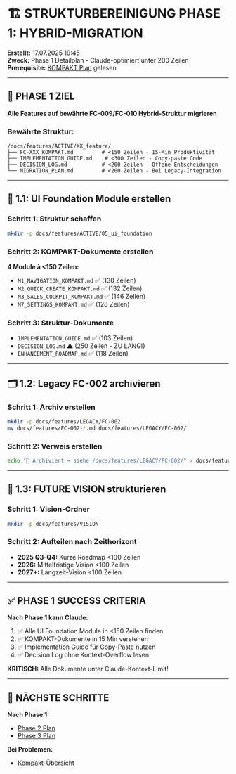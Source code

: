 # 🏗️ STRUKTURBEREINIGUNG PHASE 1: HYBRID-MIGRATION

**Erstellt:** 17.07.2025 19:45  
**Zweck:** Phase 1 Detailplan - Claude-optimiert unter 200 Zeilen  
**Prerequisite:** [KOMPAKT Plan](./2025-07-17_STRUKTURBEREINIGUNG_KOMPAKT.md) gelesen  

---

## 🎯 PHASE 1 ZIEL

**Alle Features auf bewährte FC-009/FC-010 Hybrid-Struktur migrieren**

### **Bewährte Struktur:**
```
/docs/features/ACTIVE/XX_feature/
├── FC-XXX_KOMPAKT.md         # <150 Zeilen - 15-Min Produktivität
├── IMPLEMENTATION_GUIDE.md    # <300 Zeilen - Copy-paste Code
├── DECISION_LOG.md           # <200 Zeilen - Offene Entscheidungen
└── MIGRATION_PLAN.md         # <200 Zeilen - Bei Legacy-Integration
```

---

## 🔄 1.1: UI Foundation Module erstellen

### **Schritt 1: Struktur schaffen**
```bash
mkdir -p docs/features/ACTIVE/05_ui_foundation
```

### **Schritt 2: KOMPAKT-Dokumente erstellen**
**4 Module à <150 Zeilen:**
- `M1_NAVIGATION_KOMPAKT.md` ✅ (130 Zeilen)
- `M2_QUICK_CREATE_KOMPAKT.md` ✅ (132 Zeilen)
- `M3_SALES_COCKPIT_KOMPAKT.md` ✅ (146 Zeilen)
- `M7_SETTINGS_KOMPAKT.md` ✅ (128 Zeilen)

### **Schritt 3: Struktur-Dokumente**
- `IMPLEMENTATION_GUIDE.md` ✅ (103 Zeilen)
- `DECISION_LOG.md` ⚠️ (250 Zeilen - ZU LANG!)
- `ENHANCEMENT_ROADMAP.md` ✅ (118 Zeilen)

---

## 🗂️ 1.2: Legacy FC-002 archivieren

### **Schritt 1: Archiv erstellen**
```bash
mkdir -p docs/features/LEGACY/FC-002
mv docs/features/FC-002-*.md docs/features/LEGACY/FC-002/
```

### **Schritt 2: Verweis erstellen**
```bash
echo "📁 Archiviert → siehe /docs/features/LEGACY/FC-002/" > docs/features/FC-002_ARCHIVIERT.md
```

---

## 🌟 1.3: FUTURE VISION strukturieren

### **Schritt 1: Vision-Ordner**
```bash
mkdir -p docs/features/VISION
```

### **Schritt 2: Aufteilen nach Zeithorizont**
- **2025 Q3-Q4:** Kurze Roadmap <100 Zeilen
- **2026:** Mittelfristige Vision <100 Zeilen  
- **2027+:** Langzeit-Vision <100 Zeilen

---

## ✅ PHASE 1 SUCCESS CRITERIA

**Nach Phase 1 kann Claude:**
1. ✅ Alle UI Foundation Module in <150 Zeilen finden
2. ✅ KOMPAKT-Dokumente in 15 Min verstehen
3. ✅ Implementation Guide für Copy-Paste nutzen
4. ✅ Decision Log ohne Kontext-Overflow lesen

**KRITISCH:** Alle Dokumente unter Claude-Kontext-Limit!

---

## 🔗 NÄCHSTE SCHRITTE

**Nach Phase 1:**
- [Phase 2 Plan](./2025-07-17_STRUKTURBEREINIGUNG_PHASE2_PLAN.md)
- [Phase 3 Plan](./2025-07-17_STRUKTURBEREINIGUNG_PHASE3_PLAN.md)

**Bei Problemen:**
- [Kompakt-Übersicht](./2025-07-17_STRUKTURBEREINIGUNG_KOMPAKT.md)